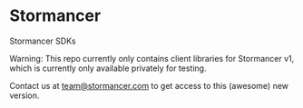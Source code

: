 # Stormancer
Stormancer SDKs

Warning: This repo currently only contains client libraries for Stormancer v1, which is currently only available privately for testing.

Contact us at team@stormancer.com to get access to this (awesome) new  version.
